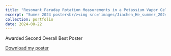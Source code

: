 ```yaml
---
title: "Resonant Faraday Rotation Measurements in a Potassium Vapor Cell"
excerpt: "Sumer 2024 poster<br/><img src='images/Jiachen_He_summer_2024_poster.png'>"
collection: portfolio
date: 2024-08-22
---
```


Awarded Second Overall Best Poster
<p><a href="{{ base_path }}/portfolio-bruce.github.io//portfolio//Jiachen_He_summer_2024_poster.pdf" target="_blank">Download my poster</a></p>
